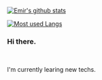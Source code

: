 [![Emir's github stats](https://github-readme-stats.vercel.app/api?username=grintaux&theme=dracula&show_icons=true)](https://github.com/anuraghazra/github-readme-stats)

[![Most used Langs](https://github-readme-stats.vercel.app/api/top-langs/?username=grintaux&layout=compact&theme=dracula&show_icons=true)](https://github.com/anuraghazra/github-readme-stats)

### Hi there.

<br />

I'm currently learing new techs.

<br />
